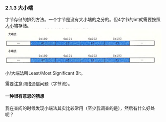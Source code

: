 ### 2.1.3 大小端
字节存储的排列方法。一个字节是没有大小端的之分的。但4字节的int就需要按照大小端存储。
![alt text](img/image-1.png)

小/大端法叫Least/Most Significant Bit。

需要注意网络通信问题（字节流）。

#### 一种很有意思的猜想

我在查阅的时候发现小端法其实比较常用（至少我调查的是），然后有什么好处呢？